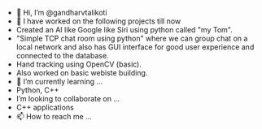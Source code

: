 - 👋 Hi, I’m @gandharvtalikoti
- 👀 I have worked on the following projects till now
- Created an AI like Google like Siri using python called "my Tom".
- "Simple TCP chat room using python" where we can group chat on a local network and also has GUI interface for good user experience and connected to the database.
- Hand tracking using OpenCV (basic).
- Also worked on basic webiste building.
- 🌱 I’m currently learning ...
- Python, C++
-  I’m looking to collaborate on ...
- C++ applications
- 📫 How to reach me ...

<!---
gandharvtalikoti/gandharvtalikoti is a ✨ special ✨ repository because its `README.md` (this file) appears on your GitHub profile.
You can click the Preview link to take a look at your changes.
--->

